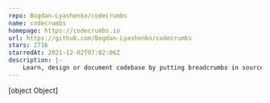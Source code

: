 ```yaml
---
repo: Bogdan-Lyashenko/codecrumbs
name: codecrumbs
homepage: https://codecrumbs.io
url: https://github.com/Bogdan-Lyashenko/codecrumbs
stars: 2716
starredAt: 2021-12-02T07:02:06Z
description: |-
    Learn, design or document codebase by putting breadcrumbs in source code. Live updates, multi-language support and more.
---
```


[object Object]
